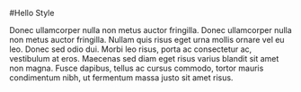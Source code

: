 
#Hello Style

Donec ullamcorper nulla non metus auctor fringilla. Donec ullamcorper nulla non metus auctor fringilla. Nullam quis risus eget urna mollis ornare vel eu leo. Donec sed odio dui. Morbi leo risus, porta ac consectetur ac, vestibulum at eros. Maecenas sed diam eget risus varius blandit sit amet non magna. Fusce dapibus, tellus ac cursus commodo, tortor mauris condimentum nibh, ut fermentum massa justo sit amet risus.
